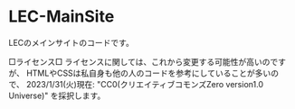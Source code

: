 # LEC-MainSite
LECのメインサイトのコードです。

□ライセンス□
ライセンスに関しては、これから変更する可能性が高いのですが、
HTMLやCSSは私自身も他の人のコードを参考にしていることが多いので、
2023/1/31(火)現在:
"CC0(クリエイティブコモンズZero version1.0 Universe)"
を採択します。
